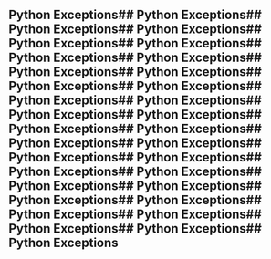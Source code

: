 ## Python Exceptions## Python Exceptions## Python Exceptions## Python Exceptions## Python Exceptions## Python Exceptions## Python Exceptions## Python Exceptions## Python Exceptions## Python Exceptions## Python Exceptions## Python Exceptions## Python Exceptions## Python Exceptions## Python Exceptions## Python Exceptions## Python Exceptions## Python Exceptions## Python Exceptions## Python Exceptions## Python Exceptions## Python Exceptions## Python Exceptions## Python Exceptions## Python Exceptions## Python Exceptions## Python Exceptions## Python Exceptions## Python Exceptions## Python Exceptions## Python Exceptions## Python Exceptions## Python Exceptions
